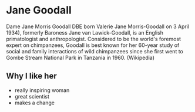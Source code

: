# Jane Goodall

Dame Jane Morris Goodall DBE born Valerie Jane Morris-Goodall on 3 April 1934), formerly Baroness Jane van Lawick-Goodall, is an English primatologist and anthropologist. Considered to be the world's foremost expert on chimpanzees, Goodall is best known for her 60-year study of social and family interactions of wild chimpanzees since she first went to Gombe Stream National Park in Tanzania in 1960. (Wikipedia)

## Why I like her

* really inspiring woman
* great scientist
* makes a change